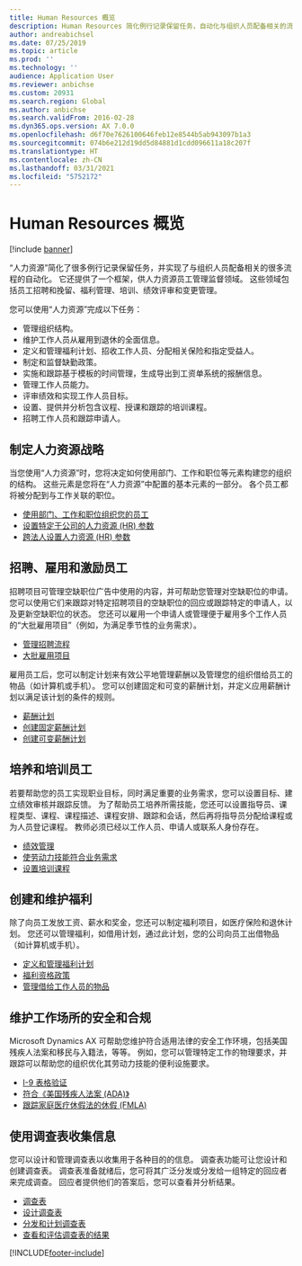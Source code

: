 ```yaml
---
title: Human Resources 概览
description: Human Resources 简化例行记录保留任务，自动化与组织人员配备相关的流程，为管理监管方面的 Human Resources (HR) 人员提供一个框架。
author: andreabichsel
ms.date: 07/25/2019
ms.topic: article
ms.prod: ''
ms.technology: ''
audience: Application User
ms.reviewer: anbichse
ms.custom: 20931
ms.search.region: Global
ms.author: anbichse
ms.search.validFrom: 2016-02-28
ms.dyn365.ops.version: AX 7.0.0
ms.openlocfilehash: d6f70e7626100646feb12e8544b5ab943097b1a3
ms.sourcegitcommit: 074b6e212d19dd5d84881d1cdd096611a18c207f
ms.translationtype: HT
ms.contentlocale: zh-CN
ms.lasthandoff: 03/31/2021
ms.locfileid: "5752172"
---
```

# <a name="human-resources-overview"></a>Human Resources 概览

[!include [banner](../includes/banner.md)]

“人力资源”简化了很多例行记录保留任务，并实现了与组织人员配备相关的很多流程的自动化。 它还提供了一个框架，供人力资源员工管理监督领域。 这些领域包括员工招聘和挽留、福利管理、培训、绩效评审和变更管理。

您可以使用“人力资源”完成以下任务：

+ 管理组织结构。
+ 维护工作人员从雇用到退休的全面信息。
+ 定义和管理福利计划、招收工作人员、分配相关保险和指定受益人。
+ 制定和监督缺勤政策。
+ 实施和跟踪基于模板的时间管理，生成导出到工资单系统的报酬信息。
+ 管理工作人员能力。
+ 评审绩效和实现工作人员目标。
+ 设置、提供并分析包含议程、授课和跟踪的培训课程。
+ 招聘工作人员和跟踪申请人。

## <a name="develop-a-human-resources-strategy"></a>制定人力资源战略

当您使用“人力资源”时，您将决定如何使用部门、工作和职位等元素构建您的组织的结构。 这些元素是您将在“人力资源”中配置的基本元素的一部分。 各个员工都将被分配到与工作关联的职位。

- [使用部门、工作和职位组织您的员工](../../../talent/departments-jobs-positions.md)
- [设置特定于公司的人力资源 (HR) 参数](../../../talent/set-up-company-specific-hr-parameters.md)
- [跨法人设置人力资源 (HR) 参数](../../../talent/set-up-hr-parameters-across-legal-entities.md)

## <a name="recruit-hire-and-motivate-employees"></a>招聘、雇用和激励员工

招聘项目可管理空缺职位广告中使用的内容，并可帮助您管理对空缺职位的申请。 您可以使用它们来跟踪对特定招聘项目的空缺职位的回应或跟踪特定的申请人，以及更新空缺职位的状态。 您还可以雇用一个申请人或管理便于雇用多个工作人员的“大批雇用项目”（例如，为满足季节性的业务需求）。

- [管理招聘流程](manage-recruiting-process.md)
- [大批雇用项目](mass-hire-projects.md) 

雇用员工后，您可以制定计划来有效公平地管理薪酬以及管理您的组织借给员工的物品（如计算机或手机）。 您可以创建固定和可变的薪酬计划，并定义应用薪酬计划以满足该计划的条件的规则。

- [薪酬计划](../../../talent/compensation-plans.md)
- [创建固定薪酬计划](../../../talent/create-fixed-compensation-plans.md)
- [创建可变薪酬计划](../../../talent/create-variable-compensation-plans.md)

## <a name="develop-and-train-employees"></a>培养和培训员工

若要帮助您的员工实现职业目标，同时满足重要的业务需求，您可以设置目标、建立绩效审核并跟踪反馈。 为了帮助员工培养所需技能，您还可以设置指导员、课程类型、课程、课程描述、课程安排、跟踪和会话，然后再将指导员分配给课程或为人员登记课程。 教师必须已经以工作人员、申请人或联系人身份存在。

- [绩效管理](../../../talent/performance-management-overview.md)
- [使劳动力技能符合业务需求](../../../talent/skills.md)
- [设置培训课程](../../../talent/courses.md)

## <a name="create-and-maintain-benefits"></a>创建和维护福利

除了向员工发放工资、薪水和奖金，您还可以制定福利项目，如医疗保险和退休计划。 您还可以管理福利，如借用计划，通过此计划，您的公司向员工出借物品（如计算机或手机）。

- [定义和管理福利计划](../../../talent/manage-benefit-program.md)
- [福利资格政策](../../../talent/benefit-eligibility-policies.md)
- [管理借给工作人员的物品](../../../talent/loan-items.md)

## <a name="maintain-workplace-safety-and-compliance"></a>维护工作场所的安全和合规

Microsoft Dynamics AX 可帮助您维护符合适用法律的安全工作环境，包括美国残疾人法案和移民与入籍法，等等。 例如，您可以管理特定工作的物理要求，并跟踪可以帮助您的组织优化其劳动力技能的便利设施要求。

- [I-9 表格验证](localizations/noam-usa-form-i-9-verification.md)
- [符合《美国残疾人法案 (ADA)》](localizations/noam-usa-comply-ada.md)
- [跟踪家庭医疗休假法的休假 (FMLA)](localizations/noam-usa-track-time-for-fmla.md)

## <a name="gather-information-using-questionnaires"></a>使用调查表收集信息

您可以设计和管理调查表以收集用于各种目的的信息。 调查表功能可让您设计和创建调查表。 调查表准备就绪后，您可将其广泛分发或分发给一组特定的回应者来完成调查。 回应者提供他们的答案后，您可以查看并分析结果。

- [调查表](../../../talent/questionnaires.md)
- [设计调查表](../../../talent/design-questionnaires.md)
- [分发和计划调查表](../../../talent/distribute-questionnaires.md)
- [查看和评估调查表的结果](../../../talent/evaluate-questionnaire-results.md)


[!INCLUDE[footer-include](../../../includes/footer-banner.md)]
